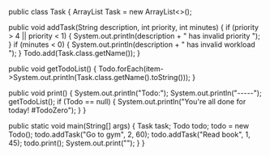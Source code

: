 public class Task {
ArrayList<String> Task = new ArrayList<>();

public void addTask(String description, int priority, int minutes) {
    if (priority > 4 || priority < 1) {
        System.out.println(description + " has invalid priority ");
    }
    if (minutes < 0) {
        System.out.println(description + " has invalid workload ");
    }
    Todo.add(Task.class.getName());
}

public void getTodoList() {
    Todo.forEach(item->System.out.println(Task.class.getName().toString()));
}

public void print() {
    System.out.println("Todo:");
    System.out.println("-----");
    getTodoList();
    if (Todo == null) {
        System.out.println("You're all done for today! #TodoZero");
    }
}

public static void main(String[] args) {
    Task task;
    Todo todo;
    todo = new Todo();
    todo.addTask("Go to gym", 2, 60);
    todo.addTask("Read book", 1, 45);
    todo.print();
    System.out.print("");
}
}

